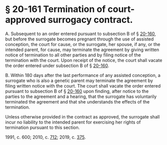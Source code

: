 # § 20-161 Termination of court-approved surrogacy contract.

<p>A. Subsequent to an order entered pursuant to subsection B of § <a href='/vacode/20-160/'>20-160</a>, but before the surrogate becomes pregnant through the use of assisted conception, the court for cause, or the surrogate, her spouse, if any, or the intended parent, for cause, may terminate the agreement by giving written notice of termination to all other parties and by filing notice of the termination with the court. Upon receipt of the notice, the court shall vacate the order entered under subsection B of § <a href='/vacode/20-160/'>20-160</a>.</p><p>B. Within 180 days after the last performance of any assisted conception, a surrogate who is also a genetic parent may terminate the agreement by filing written notice with the court. The court shall vacate the order entered pursuant to subsection B of § <a href='/vacode/20-160/'>20-160</a> upon finding, after notice to the parties to the agreement and a hearing, that the surrogate has voluntarily terminated the agreement and that she understands the effects of the termination.</p><p>Unless otherwise provided in the contract as approved, the surrogate shall incur no liability to the intended parent for exercising her rights of termination pursuant to this section.</p><p>1991, c. 600; 2010, c. <a href='http://lis.virginia.gov/cgi-bin/legp604.exe?101+ful+CHAP0712'>712</a>; 2019, c. <a href='http://lis.virginia.gov/cgi-bin/legp604.exe?191+ful+CHAP0375'>375</a>.</p>